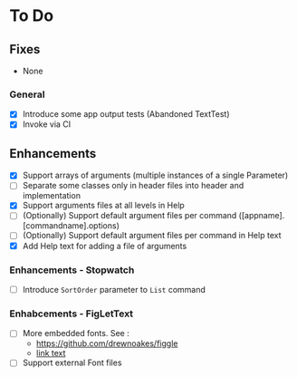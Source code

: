 # To Do

## Fixes

- None

### General

- [X] Introduce some app output tests (Abandoned TextTest)
- [X] Invoke via CI

## Enhancements

- [X] Support arrays of arguments (multiple instances of a single Parameter)
- [ ] Separate some classes only in header files into header and implementation
- [X] Support arguments files at all levels in Help
- [ ] (Optionally) Support default argument files per command ([appname].[commandname].options)
- [ ] (Optionally) Support default argument files per command in Help text
- [X] Add Help text for adding a file of arguments

### Enhancements - Stopwatch

- [ ] Introduce `SortOrder` parameter to `List` command

### Enhabcements - FigLetText

- [ ] More embedded fonts. See :
  - https://github.com/drewnoakes/figgle
  - [link text](https://github.com/WenceyWang/FIGlet.Net)
- [ ] Support external Font files
